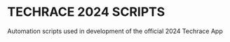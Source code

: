 <h1>TECHRACE 2024 SCRIPTS</h1>
Automation scripts used in development of the official 2024 Techrace App
